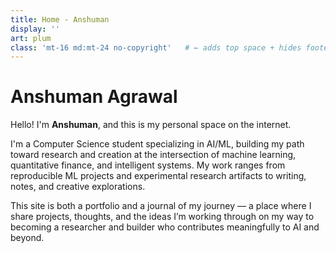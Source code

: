 ```yaml
---
title: Home - Anshuman
display: ''
art: plum
class: 'mt-16 md:mt-24 no-copyright'   # ← adds top space + hides footer license (see #2)
---
```


# Anshuman Agrawal

Hello! I'm **Anshuman**, and this is my personal space on the internet.

I'm a Computer Science student specializing in AI/ML, building my path toward research and creation at the intersection of machine learning, quantitative finance, and intelligent systems. My work ranges from reproducible ML projects and experimental research artifacts to writing, notes, and creative explorations.

This site is both a portfolio and a journal of my journey — a place where I share projects, thoughts, and the ideas I’m working through on my way to becoming a researcher and builder who contributes meaningfully to AI and beyond.
